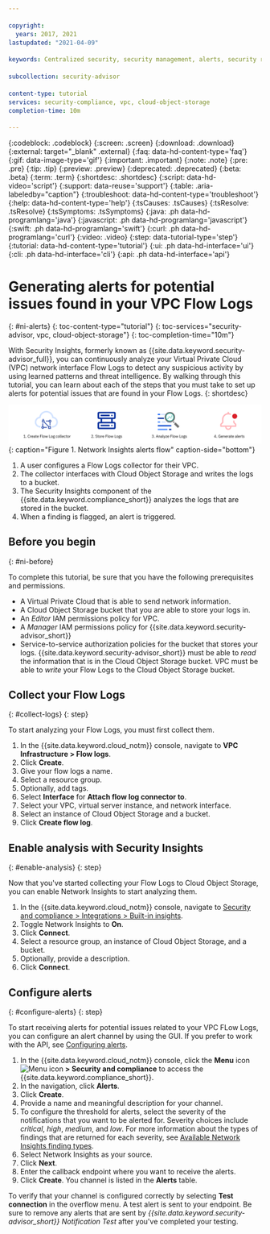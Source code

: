 ```yaml
---

copyright:
  years: 2017, 2021
lastupdated: "2021-04-09"

keywords: Centralized security, security management, alerts, security risk, insights, threat detection, vpc, flow logs, flow log alerts, findings, network insights

subcollection: security-advisor

content-type: tutorial
services: security-compliance, vpc, cloud-object-storage
completion-time: 10m

---
```


{:codeblock: .codeblock}
{:screen: .screen}
{:download: .download}
{:external: target="_blank" .external}
{:faq: data-hd-content-type='faq'}
{:gif: data-image-type='gif'}
{:important: .important}
{:note: .note}
{:pre: .pre}
{:tip: .tip}
{:preview: .preview}
{:deprecated: .deprecated}
{:beta: .beta}
{:term: .term}
{:shortdesc: .shortdesc}
{:script: data-hd-video='script'}
{:support: data-reuse='support'}
{:table: .aria-labeledby="caption"}
{:troubleshoot: data-hd-content-type='troubleshoot'}
{:help: data-hd-content-type='help'}
{:tsCauses: .tsCauses}
{:tsResolve: .tsResolve}
{:tsSymptoms: .tsSymptoms}
{:java: .ph data-hd-programlang='java'}
{:javascript: .ph data-hd-programlang='javascript'}
{:swift: .ph data-hd-programlang='swift'}
{:curl: .ph data-hd-programlang='curl'}
{:video: .video}
{:step: data-tutorial-type='step'}
{:tutorial: data-hd-content-type='tutorial'}
{:ui: .ph data-hd-interface='ui'}
{:cli: .ph data-hd-interface='cli'}
{:api: .ph data-hd-interface='api'}

# Generating alerts for potential issues found in your VPC Flow Logs
{: #ni-alerts}
{: toc-content-type="tutorial"}
{: toc-services="security-advisor, vpc, cloud-object-storage"}
{: toc-completion-time="10m"}

With Security Insights, formerly known as {{site.data.keyword.security-advisor_full}}, you can continuously analyze your Virtual Private Cloud (VPC) network interface Flow Logs to detect any suspicious activity by using learned patterns and threat intelligence. By walking through this tutorial, you can learn about each of the steps that you must take to set up alerts for potential issues that are found in your Flow Logs.
{: shortdesc}

![The Network Insights Alert flow. The graphics in this image are explained fully in the surrounding text.](images/ni-alert-flow.svg){: caption="Figure 1. Network Insights alerts flow" caption-side="bottom"}

1. A user configures a Flow Logs collector for their VPC.
2. The collector interfaces with Cloud Object Storage and writes the logs to a bucket.
3. The Security Insights component of the {{site.data.keyword.compliance_short}} analyzes the logs that are stored in the bucket.
4. When a finding is flagged, an alert is triggered.


## Before you begin
{: #ni-before}

To complete this tutorial, be sure that you have the following prerequisites and permissions.

* A Virtual Private Cloud that is able to send network information.
* A Cloud Object Storage bucket that you are able to store your logs in.
* An *Editor* IAM permissions policy for VPC.
* A *Manager* IAM permissions policy for {{site.data.keyword.security-advisor_short}}
* Service-to-service authorization policies for the bucket that stores your logs. {{site.data.keyword.security-advisor_short}} must be able to *read* the information that is in the Cloud Object Storage bucket. VPC must be able to *write* your Flow Logs to the Cloud Object Storage bucket.


## Collect your Flow Logs
{: #collect-logs}
{: step}

To start analyzing your Flow Logs, you must first collect them.

1. In the {{site.data.keyword.cloud_notm}} console, navigate to **VPC Infrastructure > Flow logs**.
2. Click **Create**.
3. Give your flow logs a name.
4. Select a resource group.
5. Optionally, add tags.
6. Select **Interface** for **Attach flow log connector to**.
7. Select your VPC, virtual server instance, and network interface.
8. Select an instance of Cloud Object Storage and a bucket.
9. Click **Create flow log**.


## Enable analysis with Security Insights
{: #enable-analysis}
{: step}

Now that you've started collecting your Flow Logs to Cloud Object Storage, you can enable Network Insights to start analyzing them.

1. In the {{site.data.keyword.cloud_notm}} console, navigate to [Security and compliance > Integrations > Built-in insights](https://{DomainName}/security-advisor#/integrations).
2. Toggle Network Insights to **On**.
3. Click **Connect**.
4. Select a resource group, an instance of Cloud Object Storage, and a bucket.
5. Optionally, provide a description.
6. Click **Connect**.


## Configure alerts
{: #configure-alerts}
{: step}

To start receiving alerts for potential issues related to your VPC FLow Logs, you can configure an alert channel by using the GUI. If you prefer to work with the API, see [Configuring alerts](/docs/security-advisor?topic=security-advisor-notifications).

1. In the {{site.data.keyword.cloud_notm}} console, click the **Menu** icon ![Menu icon](../icons/icon_hamburger.svg) **> Security and compliance** to access the {{site.data.keyword.compliance_short}}.
2. In the navigation, click **Alerts**.
3. Click **Create**.
4. Provide a name and meaningful description for your channel.
5. To configure the threshold for alerts, select the severity of the notifications that you want to be alerted for. Severity choices include *critical*, *high*, *medium*, and *low*. For more information about the types of findings that are returned for each severity, see [Available Network Insights finding types](/docs/security-advisor?topic=security-advisor-network-insights-finding-types).
6. Select Network Insights as your source.
7. Click **Next**.
8. Enter the callback endpoint where you want to receive the alerts.
9. Click **Create**. You channel is listed in the **Alerts** table.


To verify that your channel is configured correctly by selecting **Test connection** in the overflow menu. A test alert is sent to your endpoint. Be sure to remove any alerts that are sent by *{{site.data.keyword.security-advisor_short}} Notification Test* after you've completed your testing.

